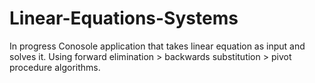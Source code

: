 # Linear-Equations-Systems
In progress 
Conosole application that takes linear equation as input and solves it.
Using forward elimination > backwards substitution > pivot procedure algorithms.
